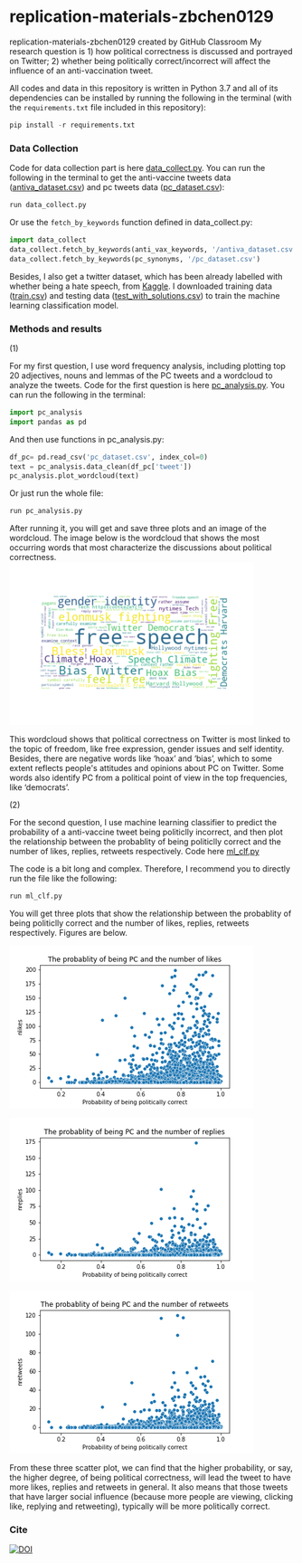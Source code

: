 # replication-materials-zbchen0129
replication-materials-zbchen0129 created by GitHub Classroom
My research question is 1) how political correctness is discussed and portrayed on Twitter; 2) whether being politically correct/incorrect will affect the influence of an anti-vaccination tweet. 

All codes and data in this repository is written in Python 3.7 and all of its dependencies can be installed by running the following in the terminal (with the `requirements.txt` file included in this repository):

```python
pip install -r requirements.txt
```

### Data Collection

Code for data collection part is here [data_collect.py](https://github.com/macs30200-s22/replication-materials-zbchen0129/blob/main/data_collect.py). You can run the following in  the terminal to get the anti-vaccine tweets data ([antiva_dataset.csv](https://github.com/macs30200-s22/replication-materials-zbchen0129/blob/main/antiva_dataset.csv)) and pc tweets data ([pc_dataset.csv](https://github.com/macs30200-s22/replication-materials-zbchen0129/blob/main/pc_dataset.csv)):

```python
run data_collect.py
```

Or use the `fetch_by_keywords` function defined in data_collect.py:

```python
import data_collect
data_collect.fetch_by_keywords(anti_vax_keywords, '/antiva_dataset.csv')
data_collect.fetch_by_keywords(pc_synonyms, '/pc_dataset.csv')
```

Besides, I also get a twitter dataset, which has been already labelled with whether being a hate speech, from [Kaggle](https://www.kaggle.com/competitions/detecting-insults-in-social-commentary/data). I downloaded training data ([train.csv](https://github.com/macs30200-s22/replication-materials-zbchen0129/blob/main/train.csv)) and testing data ([test_with_solutions.csv](https://github.com/macs30200-s22/replication-materials-zbchen0129/blob/main/test_with_solutions.csv)) to train the machine learning classification model.


### Methods and results

(1)

For my first question, I use word frequency analysis, including plotting top 20 adjectives, nouns and lemmas of the PC tweets and a wordcloud to analyze the tweets. Code for the first question is here [pc_analysis.py](https://github.com/macs30200-s22/replication-materials-zbchen0129/blob/main/pc_analysis.py). You can run the following in the terminal:

```python
import pc_analysis
import pandas as pd
```

And then use functions in pc_analysis.py:
```python
df_pc= pd.read_csv('pc_dataset.csv', index_col=0)
text = pc_analysis.data_clean(df_pc['tweet'])
pc_analysis.plot_wordcloud(text)
```

Or just run the whole file:
```python
run pc_analysis.py
```

After running it, you will get and save three plots and an image of the wordcloud. The image below is the wordcloud that shows the most occurring words that most characterize the discussions about political correctness. 
![Figure 1 pc wordcloud](https://github.com/macs30200-s22/replication-materials-zbchen0129/blob/main/pc_wordcloud.png)

This wordcloud shows that political correctness on Twitter is most linked to the topic of freedom, like free expression, gender issues and self identity. Besides, there are negative words like ‘hoax’ and ‘bias’, which to some extent reflects people's attitudes and opinions about PC on Twitter. Some words also identify PC from a political point of view in the top frequencies, like ‘democrats’. 


(2)

For the second question, I use machine learning classifier to predict the probability of a anti-vaccine tweet being politiclly incorrect, and then plot the relationship between the probablity of being politiclly correct and the number of likes, replies, retweets respectively. Code here [ml_clf.py](http://localhost:8888/edit/ml_clf.py)

The code is a bit long and complex. Therefore, I recommend you to directly run the file like the following:
```python
run ml_clf.py
```

You will get three plots that show the relationship between the probablity of being politiclly correct and the number of likes, replies, retweets respectively. Figures are below.

![Figure 2](https://github.com/macs30200-s22/replication-materials-zbchen0129/blob/main/ralation_nlikes.png)

![Figure 3](https://github.com/macs30200-s22/replication-materials-zbchen0129/blob/main/ralation_nreplies.png)

![Figure 4](https://github.com/macs30200-s22/replication-materials-zbchen0129/blob/main/ralation_nretweets.png)

From these three scatter plot, we can find that the higher probability, or say, the higher degree, of being political correctness, will lead the tweet to have more likes, replies and retweets in general. It also means that those tweets that have larger social influence (because more people are viewing, clicking like, replying and retweeting), typically will be more politically correct.

### Cite

[![DOI](https://zenodo.org/badge/DOI/10.5281/zenodo.6485991.svg)](https://doi.org/10.5281/zenodo.6485991)
